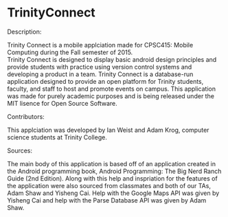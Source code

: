 # TrinityConnect

Description:  

Trinity Connect is a mobile applciation made for CPSC415: Mobile Computing during the Fall semester of 2015.  
Trinity Connect is designed to display basic android design principles and provide students with practice using version control
systems and developing a product in a team.  Trinity Connect is a database-run application designed to provide an open platform
for Trinity students, faculty, and staff to host and promote events on campus.  This application was made for purely academic 
purposes and is being released under the MIT lisence for Open Source Software.

Contributors:

This applciation was developed by Ian Weist and Adam Krog, computer science students at Trinity College.

Sources:

The main body of this application is based off of an application created in the Android programming book, 
Android Programming: The Big Nerd Ranch Guide (2nd Edition).  Along with this help and inspriation for the features of the 
application were also sourced from classmates and both of our TAs, Adam Shaw and Yisheng Cai.  Help with the Google Maps API
was given by Yisheng Cai and help with the Parse Database API was given by Adam Shaw.
